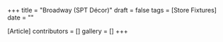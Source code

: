 +++
title = "Broadway (SPT Décor)"
draft = false
tags = [Store Fixtures]
date = ""

[Article]
contributors = []
gallery = []
+++